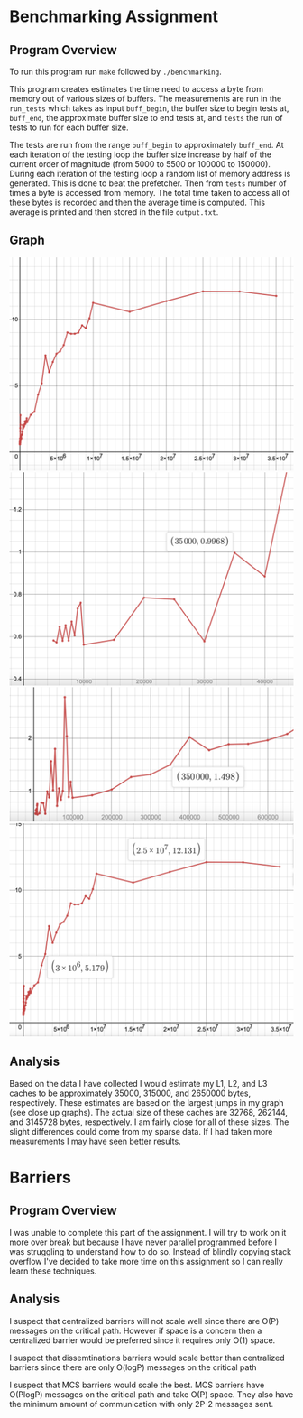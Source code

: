 # Benchmarking Assignment

## Program Overview

To run this program run `make` followed by `./benchmarking`.

This program creates estimates the time need to access a byte
from memory out of various sizes of buffers. The measurements
are run in the `run_tests` which takes as input `buff_begin`,
the buffer size to begin tests at, `buff_end`, the approximate
buffer size to end tests at, and `tests` the run of tests to
run for each buffer size.

The tests are run from the range `buff_begin` to approximately `buff_end`. At each iteration of the testing loop the buffer size increase by half of the current order of magnitude (from 5000 to 5500 or 100000 to 150000).
During each iteration of the testing loop a random list of memory address is generated. This is done to beat the prefetcher.
Then from `tests` number of times a byte is accessed from memory. The total time taken to access all of these bytes is recorded and then the average time is computed. This average is printed and then stored in the file `output.txt`.

## Graph

![Full Graph](./images/graph.png)
![Close Up of L1 Cache](./images/closeup2.png)
![Close Up of L2 Cache](./images/closeup3.png)
![Close Up of L3 Cache](./images/closeup1.png)
## Analysis

Based on the data I have collected I would estimate my L1, L2, and L3 caches to be approximately 35000, 315000, and 2650000 bytes, respectively.
These estimates are based on the largest jumps in my graph (see close up graphs).
The actual size of these caches are 32768, 262144, and 3145728 bytes, respectively.
I am fairly close for all of these sizes. The slight differences could come from my sparse data. If I had taken more measurements I may have seen better results.


# Barriers

## Program Overview

I was unable to complete this part of the assignment. I will try to work on it more over break but because I have never parallel programmed before I was struggling to understand how to do so. Instead of blindly copying stack overflow I've decided to take more time on this assignment so I can really learn these techniques.


## Analysis

I suspect that centralized barriers will not scale well since there are O(P) messages on the critical path. However if space is a concern then a centralized barrier would be preferred since it requires only O(1) space.

I suspect that dissemtinations barriers would scale better than centralized barriers since there are only O(logP) messages on the critical path

I suspect that MCS barriers would scale the best. MCS barriers have O(PlogP) messages on the critical path and take O(P) space. They also have the minimum amount of communication with only 2P-2 messages sent.
